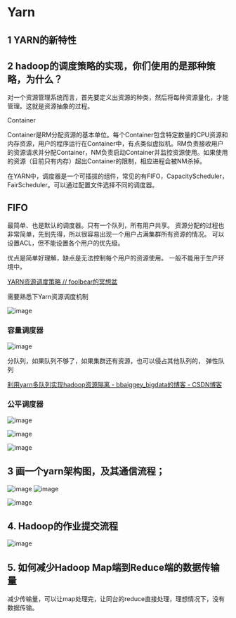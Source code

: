 # Yarn

## 1 YARN的新特性

## 2 hadoop的调度策略的实现，你们使用的是那种策略，为什么？

对一个资源管理系统而言，首先要定义出资源的种类，然后将每种资源量化，才能管理。这就是资源抽象的过程。

Container

Container是RM分配资源的基本单位。每个Container包含特定数量的CPU资源和内存资源，用户的程序运行在Container中，有点类似虚拟机。RM负责接收用户的资源请求并分配Container，NM负责启动Container并监控资源使用。如果使用的资源（目前只有内存）超出Container的限制，相应进程会被NM杀掉。

在YARN中，调度器是一个可插拔的组件，常见的有FIFO，CapacityScheduler，FairScheduler。可以通过配置文件选择不同的调度器。

## FIFO

最简单、也是默认的调度器。只有一个队列，所有用户共享。
资源分配的过程也非常简单，先到先得，所以很容易出现一个用户占满集群所有资源的情况。
可以设置ACL，但不能设置各个用户的优先级。

优点是简单好理解，缺点是无法控制每个用户的资源使用。
一般不能用于生产环境中。

[YARN资源调度策略 // foolbear的冥想盆](http://jxy.me/2015/04/30/yarn-resource-scheduler/)

需要熟悉下Yarn资源调度机制

![image](http://static.lovedata.net/jpg/2018/12/17/8190f7b0757b94749af55a817ea0e52a.jpg)

### 容量调度器
![image](http://static.lovedata.net/jpg/2018/12/17/fd27f3abe23111baa0329da795979680.jpg)

分队列，如果队列不够了，如果集群还有资源，也可以侵占其他队列的， 弹性队列

[利用yarn多队列实现hadoop资源隔离 - bbaiggey_bigdata的博客 - CSDN博客](https://blog.csdn.net/bbaiggey/article/details/53574468)

### 公平调度器

![image](http://static.lovedata.net/jpg/2018/12/17/3bc918c58f5650fb0759ad9e4c9af687.jpg)

![image](http://static.lovedata.net/jpg/2018/12/17/909998ba7d27adbd269fcb49aad6f373.jpg)

![image](http://static.lovedata.net/jpg/2018/12/17/22485156d3525c767c59f12cee5c294c.jpg)




## 3 画一个yarn架构图，及其通信流程；

![image](http://static.lovedata.net/jpg/2018/7/4/33789bff3b6481fa26da13c743d815c7.jpg)
![image](http://static.lovedata.net/jpg/2018/7/4/50b9c520a08ac25c70008cf1fb620ed9.jpg)

![image](http://static.lovedata.net/jpg/2018/7/4/5ad787782060aa4e9310f186b2cedbf8.jpg)

## 4. Hadoop的作业提交流程

![image](http://static.lovedata.net/jpg/2018/7/4/5ad787782060aa4e9310f186b2cedbf8.jpg)


## 5. 如何减少Hadoop Map端到Reduce端的数据传输量

减少传输量，可以让map处理完，让同台的reduce直接处理，理想情况下，没有数据传输。












